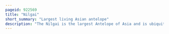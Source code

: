 ```yaml
---
pageid: 922569
title: "Nilgai"
short_summary: "Largest living Asian antelope"
description: "The Nilgai is the largest Antelope of Asia and is ubiquitous across the northern indian Subcontinent. It is the sole Member of the Genus Boselaphus that was first described in 1766 by Peter Simon Pallas. The nilgai stands 1–1. 5 M at the Shoulder ; Males weigh 109–288 Kg, and the Lighter females 100–213 Kg. A sturdy thin-legged Antelope, the Nilgai is characterised by a Sloping back, a deep Neck with a white Patch on the Throat, a short Crest of Hair along the Neck terminating in a Tuft, and white facial Spots. A Column of Coarse pendant Hair is hanging from the Dewlap Ridge beneath the white Patch. Sexual Dimorphism is prominent – while Females and Juveniles are orange to tawny, Adult Males have a bluish-grey Coat. Only males Possess Horns, 15–24 Cm long."
---
```

